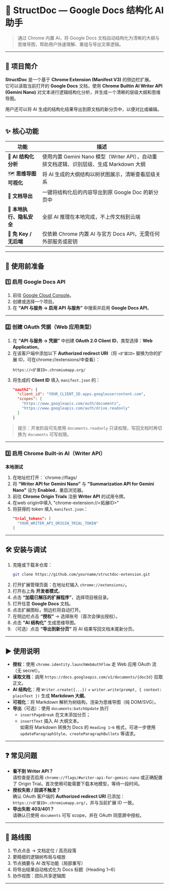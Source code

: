 # 🧩 StructDoc — Google Docs 结构化 AI 助手

> 通过 Chrome 内置 AI，将 Google Docs 文档自动结构化为清晰的大纲与思维导图，帮助用户快速理解、重组与导出文章逻辑。

---

## 📘 项目简介

**StructDoc** 是一个基于 **Chrome Extension (Manifest V3)** 的侧边栏扩展。  
它可以读取当前打开的 **Google Docs** 文档，使用 **Chrome Builtin AI Writer API (Gemini Nano)** 对文本进行逻辑结构化分析，并生成一个清晰的层级大纲和思维导图。  

用户还可以将 AI 生成的结构化结果导出到原文档的新分页中，以便对比或编辑。

---

## ✨ 核心功能

| 功能 | 描述 |
|------|------|
| 🧠 **AI 结构化分析** | 使用内置 Gemini Nano 模型（Writer API），自动重排文档逻辑、识别层级、生成 Markdown 大纲 |
| 🗺️ **思维导图可视化** | 将 AI 生成的大纲结构以树状图展示，清晰查看层级关系 |
| 📄 **文档导出** | 一键将结构化后的内容导出到原 Google Doc 的新分页中 |
| 🔐 **本地执行、隐私安全** | 全部 AI 推理在本地完成，不上传文档到云端 |
| 🚀 **免 Key / 无后端** | 仅依赖 Chrome 内置 AI 与官方 Docs API，无需任何外部服务或密钥 |

---

## 🧰 使用前准备

### 1️⃣ 启用 Google Docs API

1. 前往 [Google Cloud Console](https://console.cloud.google.com/apis/dashboard)。
2. 创建或选择一个项目。  
3. 在 **“API 与服务 → 启用 API 与服务”** 中搜索并启用 **Google Docs API**。

---

### 2️⃣ 创建 OAuth 凭据（Web 应用类型）

1. 在 **“API 与服务 → 凭据”** 中创建 **OAuth 2.0 Client ID**，类型选择：**Web Application**。  
2. 在该客户端中添加以下 **Authorized redirect URI**（将 `<扩展ID>` 替换为你的扩展 ID，可在chrome://extensions/中查看）：  
   ```
   https://<扩展ID>.chromiumapp.org/
   ```
3. 将生成的 **Client ID** 填入 `manifest.json` 的：
   ```json
   "oauth2": {
     "client_id": "YOUR_CLIENT_ID.apps.googleusercontent.com",
     "scopes": [
       "https://www.googleapis.com/auth/documents",
       "https://www.googleapis.com/auth/drive.readonly"
     ]
   }
   ```

> 提示：开发阶段可先使用 `documents.readonly` 只读权限，写回文档时再切换为 `documents` 可写权限。

---

### 3️⃣ 启用 Chrome Built‑in AI（Writer API）

**本地测试**

1. 在地址栏打开：`chrome://flags/
2. 将 **“Writer API for Gemini Nano”** 与 **"Summarization API for Gemini Nano"** 设为 **Enabled**，重启浏览器。
3. 前往 **Chrome Origin Trials** 注册 **Writer API** 的试用令牌。
4. 在web origin中填入 "chrome-extension://<拓展ID>"
5. 将获得的 token 填入 `manifest.json`：  
   ```json
   "trial_tokens": [
     "YOUR_WRITER_API_ORIGIN_TRIAL_TOKEN"
   ]
   ```

---

## 🛠️ 安装与调试

1. 克隆或下载本仓库：  
   ```bash
   git clone https://github.com/yourname/structdoc-extension.git
   ```
2. 打开扩展管理页面：在地址栏输入 `chrome://extensions/`。  
3. 打开右上角 **开发者模式**。  
4. 点击 **“加载已解压的扩展程序”**，选择项目根目录。  
5. 打开任意 **Google Docs** 文档。  
6. 点击扩展图标，侧边栏将自动打开。  
7. 在侧边栏点击 **“授权”** → 选择账号（首次会弹出授权）。  
8. 点击 **“AI 结构化”** 生成思维导图。  
9. （可选）点击 **“导出到新分页”** 将 AI 结果写回文档末尾新分页。

---

## ▶️ 使用说明

- **授权**：使用 `chrome.identity.launchWebAuthFlow` 走 Web 应用 OAuth 流（无 secret）。  
- **读取文档**：调用 `https://docs.googleapis.com/v1/documents/{docId}` 拉取正文。  
- **AI 结构化**：用 `Writer.create({...})` + `writer.write(prompt, { context: plainText })` 生成 **Markdown 大纲**。  
- **可视化**：将 Markdown 解析为树结构，渲染为思维导图（纯 DOM/SVG）。  
- **导出**（可选）：使用 `documents:batchUpdate` 执行  
  - `insertPageBreak` 在文末添加分页；  
  - `insertText` 插入 AI 大纲文本。  
  如需将 Markdown 转换为 Docs 的 `Heading 1~6` 格式，可进一步使用 `updateParagraphStyle`、`createParagraphBullets` 等请求。

---

## ❓ 常见问题

- **看不到 Writer API？**  
  请检查是否启用 `chrome://flags/#writer-api-for-gemini-nano` 或正确配置了 Origin Trial。首次使用可能需要下载本地模型，等待一段时间。
- **授权失败 / 回调不触发？**  
  确认 OAuth 客户端的 **Authorized redirect URI** 已添加：  
  `https://<扩展ID>.chromiumapp.org/`，并与当前扩展 ID 一致。
- **导出失败 403/401？**  
  请确认已使用 `documents` 可写 scope，并在 OAuth 同意屏中授权。

---

## 🧭 路线图

1. 节点点击 → 文档定位 / 高亮段落  
2. 更精细的逻辑树布局与缩放  
3. 节点摘要与 AI 改写功能（局部重写）  
4. 将导出结果自动格式化为 Docs 标题（Heading 1~6）  
5. 协作视图：团队共享逻辑图

---
